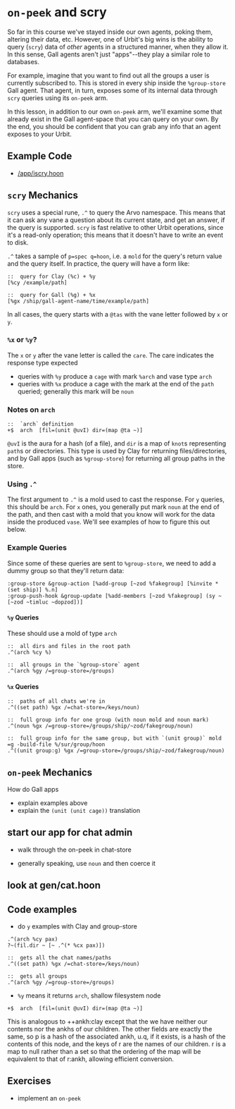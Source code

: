 # `on-peek` and scry
So far in this course we've stayed inside our own agents, poking them, altering their data, etc. However, one of Urbit's big wins is the ability to query (`scry`) data of *other* agents in a structured manner, when they allow it. In this sense, Gall agents aren't just "apps"--they play a similar role to databases.

For example, imagine that you want to find out all the groups a user is currently subscribed to. This is stored in every ship inside the `%group-store` Gall agent. That agent, in turn, exposes some of its internal data through `scry` queries using its `on-peek` arm.

In this lesson, in addition to our own `on-peek` arm, we'll examine some that already exist in the Gall agent-space that you can query on your own. By the end, you should be confident that you can grab any info that an agent exposes to your Urbit.

## Example Code
* [/app/iscry.hoon](https://github.com/timlucmiptev/gall-guide/blob/master/example-code/app/iscry.hoon)

## `scry` Mechanics
`scry` uses a special rune, `.^` to query the Arvo namespace. This means that it can ask any vane a question about its current state, and get an answer, if the query is supported. `scry` is fast relative to other Urbit operations, since it's a read-only operation; this means that it doesn't have to write an event to disk.

`.^` takes a sample of `p=spec q=hoon`, i.e. a `mold` for the query's return value and the query itself. In practice, the query will have a form like:
```
::  query for Clay (%c) + %y
[%cy /example/path]

::  query for Gall (%g) + %x
[%gx /ship/gall-agent-name/time/example/path]
```
In all cases, the query starts with a `@tas` with the vane letter followed by `x` or `y`.

### `%x` or `%y`?
The `x` or `y` after the vane letter is called the `care`. The care indicates the response type expected
* queries with `%y` produce a `cage` with mark `%arch` and vase type `arch`
* queries with `%x` produce a cage with the mark at the end of the `path` queried; generally this mark will be `noun`

### Notes on `arch`
```
::  `arch` definition
+$  arch  [fil=(unit @uvI) dir=(map @ta ~)]
```
`@uvI` is the aura for a hash (of a file), and `dir` is a map of `knot`s representing `path`s or directories. This type is used by Clay for returning files/directories, and by Gall apps (such as `%group-store`) for returning all group paths in the store.

### Using `.^`
The first argument to `.^` is a mold used to cast the response. For `y` queries, this should be `arch`. For `x` ones, you generally put mark `noun` at the end of the path, and then cast with a mold that you know will work for the data inside the produced `vase`. We'll see examples of how to figure this out below.

### Example Queries
Since some of these queries are sent to `%group-store`, we need to add a dummy group so that they'll return data:
```
:group-store &group-action [%add-group [~zod %fakegroup] [%invite *(set ship)] %.n]
:group-push-hook &group-update [%add-members [~zod %fakegroup] (sy ~[~zod ~timluc ~dopzod])]
```

#### `%y` Queries
These should use a mold of type `arch`
```
::  all dirs and files in the root path
.^(arch %cy %)

::  all groups in the `%group-store` agent
.^(arch %gy /=group-store=/groups)
```

#### `%x` Queries
```
::  paths of all chats we're in
.^((set path) %gx /=chat-store=/keys/noun)

::  full group info for one group (with noun mold and noun mark)
.^(noun %gx /=group-store=/groups/ship/~zod/fakegroup/noun)

::  full group info for the same group, but with `(unit group)` mold
=g -build-file %/sur/group/hoon
.^((unit group:g) %gx /=group-store=/groups/ship/~zod/fakegroup/noun)
```

## `on-peek` Mechanics
How do Gall apps

- explain examples above
- explain the `(unit (unit cage))` translation

## start our app for chat admin
- walk through the on-peek in chat-store

- generally speaking, use `noun` and then coerce it

## look at gen/cat.hoon

## Code examples
- do `y` examples with Clay and group-store
```
.^(arch %cy pax)
?~(fil.dir ~ [~ .^(* %cx pax)])

::  gets all the chat names/paths
.^((set path) %gx /=chat-store=/keys/noun)

::  gets all groups
.^(arch %gy /=group-store=/groups)
```

* `%y` means it returns `arch`, shallow filesystem node
```
+$  arch  [fil=(unit @uvI) dir=(map @ta ~)]
```
This is analogous to ++ankh:clay except that the we have neither our contents nor the ankhs of our children. The other fields are exactly the same, so p is a hash of the associated ankh, u.q, if it exists, is a hash of the contents of this node, and the keys of r are the names of our children. r is a map to null rather than a set so that the ordering of the map will be equivalent to that of r:ankh, allowing efficient conversion.

## Exercises
* implement an `on-peek`
